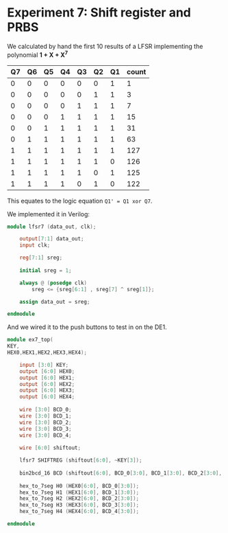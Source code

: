 # Experiment 7: Shift register and PRBS

We calculated by hand the first 10 results of a LFSR implementing the polynomial **1 + X + X<sup>7</sup>**

Q7	|	Q6	|	Q5	|	Q4	|	Q3	|	Q2	|	Q1	|	count
---	|	---	|	---	|	---	|	---	|	---	|	---	|	---
0	|	0	|	0	|	0	|	0	|	0	|	1	|	1
0	|	0	|	0	|	0	|	0	|	1	|	1	|	3
0	|	0	|	0	|	0	|	1	|	1	|	1	|	7
0	|	0	|	0	|	1	|	1	|	1	|	1	|	15
0	|	0	|	1	|	1	|	1	|	1	|	1	|	31
0	|	1	|	1	|	1	|	1	|	1	|	1	|	63
1	|	1	|	1	|	1	|	1	|	1	|	1	|	127
1	|	1	|	1	|	1	|	1	|	1	|	0	|	126
1	|	1	|	1	|	1	|	1	|	0	|	1	|	125
1	|	1	|	1	|	1	|	0	|	1	|	0	|	122

This equates to the logic equation `Q1' = Q1 xor Q7`.

We implemented it in Verilog:

```verilog
module lfsr7 (data_out, clk);

	output[7:1] data_out;
	input clk;

	reg[7:1] sreg;
	
	initial sreg = 1;

	always @ (posedge clk)
		sreg <= {sreg[6:1] , sreg[7] ^ sreg[1]};

	assign data_out = sreg;

endmodule
```

And we wired it to the push buttons to test in on the DE1.

```verilog
module ex7_top(
KEY,
HEX0,HEX1,HEX2,HEX3,HEX4);

	input [3:0] KEY;
	output [6:0] HEX0;
	output [6:0] HEX1;
	output [6:0] HEX2;
	output [6:0] HEX3;
	output [6:0] HEX4;
	
	wire [3:0] BCD_0;
	wire [3:0] BCD_1;
	wire [3:0] BCD_2;
	wire [3:0] BCD_3;
	wire [3:0] BCD_4;
	
	wire [6:0] shiftout;

	lfsr7 SHIFTREG (shiftout[6:0], ~KEY[3]);
	
	bin2bcd_16 BCD (shiftout[6:0], BCD_0[3:0], BCD_1[3:0], BCD_2[3:0], BCD_3[3:0], BCD_4[3:0]);
	
	hex_to_7seg H0 (HEX0[6:0], BCD_0[3:0]);
	hex_to_7seg H1 (HEX1[6:0], BCD_1[3:0]);
	hex_to_7seg H2 (HEX2[6:0], BCD_2[3:0]);
	hex_to_7seg H3 (HEX3[6:0], BCD_3[3:0]);
	hex_to_7seg H4 (HEX4[6:0], BCD_4[3:0]);

endmodule
```
